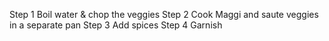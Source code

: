 Step 1 Boil water & chop the veggies
Step 2 Cook Maggi and saute veggies in a separate pan
Step 3 Add spices
Step 4 Garnish